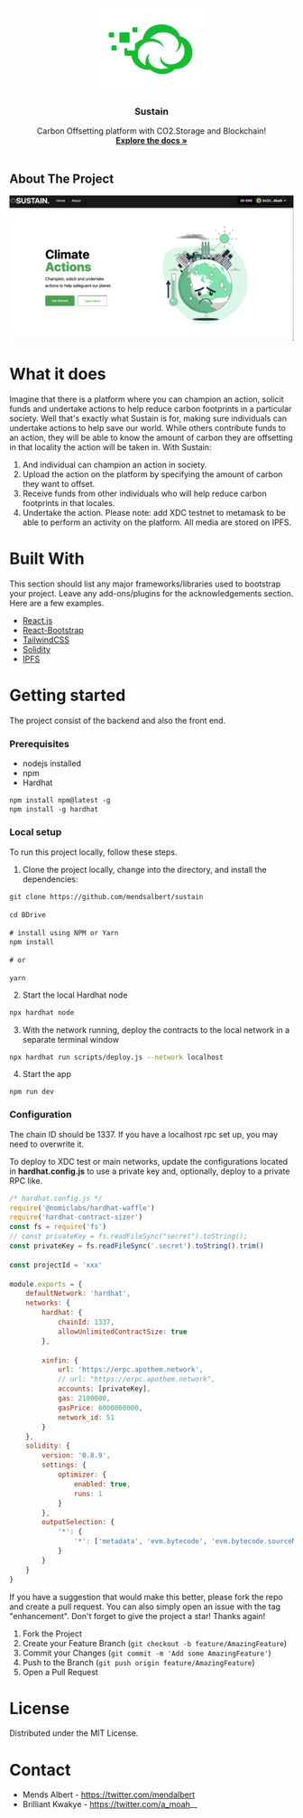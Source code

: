 <div align="center">
    <img width="200" src="public/Cloudversify-01.png" alt="logo">

  <h3 align="center">Sustain</h3>

  <p align="center">
    Carbon Offsetting platform with CO2.Storage and Blockchain!
    <br />
    <a href="https://github.com/mendsalbert/sustain"><strong>Explore the docs »</strong></a>
    <br />
    <br />
    
  </p>
</div>

<!-- ABOUT THE PROJECT -->

## About The Project

<img src="public/Screenshot.png" alt="screenshot" width="" >

# What it does
Imagine that there is a platform where you can champion an action, solicit funds and undertake actions to help reduce carbon footprints in a particular society. Well that's exactly what Sustain is for, making sure individuals can undertake actions to help save our world. While others contribute funds to an action, they will be able to know the amount of carbon they are offsetting in that locality the action will be taken in.
With Sustain:
1. And individual can champion an action in society.
2. Upload the action on the platform by specifying the amount of carbon they want to offset.
3. Receive funds from other individuals who will help reduce carbon footprints in that locales.
4. Undertake the action.
Please note: add XDC testnet to metamask to be able to perform an activity on the platform.
All media are stored on IPFS.



# Built With
This section should list any major frameworks/libraries used to bootstrap your project. Leave any add-ons/plugins for the acknowledgements section. Here are a few examples.
- [React.js](https://reactjs.org/)
- [React-Bootstrap](https://react-bootstrap.github.io/)
- [TailwindCSS](https://tailwindcss.com/docs/guides/create-react-app)
- [Solidity](https://docs.soliditylang.org/en/v0.8.13/)
- [IPFS](https://ipfs.io/)

# Getting started
The project consist of the backend and also the front end.

### Prerequisites
- nodejs installed
- npm
- Hardhat
 ```
npm install npm@latest -g
npm install -g hardhat
```

### Local setup
To run this project locally, follow these steps.
1. Clone the project locally, change into the directory, and install the dependencies:
```
git clone https://github.com/mendsalbert/sustain

cd BDrive

# install using NPM or Yarn
npm install

# or

yarn
```

2. Start the local Hardhat node

```sh
npx hardhat node
```

3. With the network running, deploy the contracts to the local network in a separate terminal window

```sh
npx hardhat run scripts/deploy.js --network localhost
```

4. Start the app

```
npm run dev
```

### Configuration

The chain ID should be 1337. If you have a localhost rpc set up, you may need to overwrite it.

To deploy to XDC test or main networks, update the configurations located in **hardhat.config.js** to use a private key and, optionally, deploy to a private RPC like.

```javascript
/* hardhat.config.js */
require('@nomiclabs/hardhat-waffle')
require('hardhat-contract-sizer')
const fs = require('fs')
// const privateKey = fs.readFileSync("secret").toString();
const privateKey = fs.readFileSync('.secret').toString().trim()

const projectId = 'xxx'

module.exports = {
    defaultNetwork: 'hardhat',
    networks: {
        hardhat: {
            chainId: 1337,
            allowUnlimitedContractSize: true
        },

        xinfin: {
            url: 'https://erpc.apothem.network',
            // url: "https://erpc.apothem.network",
            accounts: [privateKey],
            gas: 2100000,
            gasPrice: 8000000000,
            network_id: 51
        }
    },
    solidity: {
        version: '0.8.9',
        settings: {
            optimizer: {
                enabled: true,
                runs: 1
            }
        },
        outputSelection: {
            '*': {
                '*': ['metadata', 'evm.bytecode', 'evm.bytecode.sourceMap']
            }
        }
    }
}
```


If you have a suggestion that would make this better, please fork the repo and create a pull request. You can also simply open an issue with the tag "enhancement". Don't forget to give the project a star! Thanks again!
1. Fork the Project
2. Create your Feature Branch (`git checkout -b feature/AmazingFeature`)
3. Commit your Changes (`git commit -m 'Add some AmazingFeature'`)
4. Push to the Branch (`git push origin feature/AmazingFeature`)
5. Open a Pull Request

# License
Distributed under the MIT License.

# Contact
- Mends Albert - https://twitter.com/mendalbert
- Brilliant Kwakye - https://twitter.com/a_moah__
